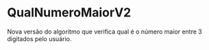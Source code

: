 # QualNumeroMaiorV2
Nova versão do algoritmo que verifica qual é o número maior entre 3 digitados pelo usuário.
